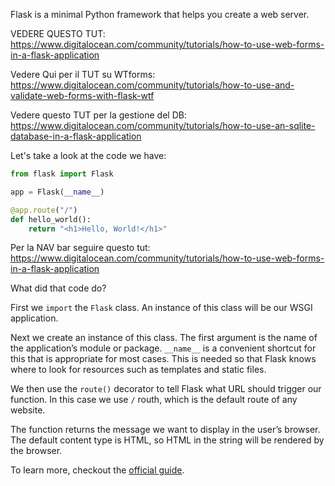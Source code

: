 Flask is a minimal Python framework that helps you create a web server. 

VEDERE QUESTO TUT: https://www.digitalocean.com/community/tutorials/how-to-use-web-forms-in-a-flask-application

Vedere Qui per il TUT su WTforms: https://www.digitalocean.com/community/tutorials/how-to-use-and-validate-web-forms-with-flask-wtf

Vedere questo TUT per la gestione del DB: https://www.digitalocean.com/community/tutorials/how-to-use-an-sqlite-database-in-a-flask-application

Let's take a look at the code we have:

```python
from flask import Flask

app = Flask(__name__)

@app.route("/")
def hello_world():
    return "<h1>Hello, World!</h1>"
```
Per la NAV bar seguire questo tut: https://www.digitalocean.com/community/tutorials/how-to-use-web-forms-in-a-flask-application
	
What did that code do?

First we `import` the `Flask` class. An instance of this class will be our WSGI application.

Next we create an instance of this class. The first argument is the name of the application’s module or package. `__name__` is a convenient shortcut for this that is appropriate for most cases. This is needed so that Flask knows where to look for resources such as templates and static files.

We then use the `route()` decorator to tell Flask what URL should trigger our function. In this case we use `/` routh, which is the default route of any website.

The function returns the message we want to display in the user’s browser. The default content type is HTML, so HTML in the string will be rendered by the browser.

To learn more, checkout the [official guide](https://flask.palletsprojects.com/en/2.0.x/quickstart/).